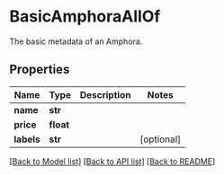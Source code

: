 # BasicAmphoraAllOf

The basic metadata of an Amphora.
## Properties
Name | Type | Description | Notes
------------ | ------------- | ------------- | -------------
**name** | **str** |  | 
**price** | **float** |  | 
**labels** | **str** |  | [optional] 

[[Back to Model list]](../README.md#documentation-for-models) [[Back to API list]](../README.md#documentation-for-api-endpoints) [[Back to README]](../README.md)


